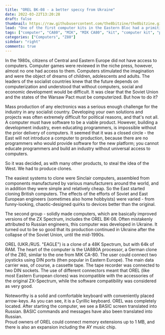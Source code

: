 ```yaml
---
title: "OREL BK-08 - a better speccy from Ukraine"
date: 2022-03-22T13:20:28
draft: false
thumbnail: https://raw.githubusercontent.com/the8bitzine/the8bitzine.github.io/media/media/2022/Orel_BK08.jpg
lead: "One of the first computer kits in the Eastern Bloc had a primitive calculator display and a minimalist keyboard that allowed hexadecimal entry."
tags: ["computer", "CA80", "MIK", "MIK CA80", "kit", "computer kit", "polish computer kit"]
categories: ["Computers", "Z80"]
sidebar: "right"
comments: true
---
```


In the 1980s, citizens of Central and Eastern Europe did not have access to computers. Computer games were reviewed in the niche press, however, almost no one had access to them. Computers stimulated the imagination and were the object of dreams of children, adolescents and adults. The leaders of the socialist countries knew that the future depends on computerization and understood that without computers, social and economic development would be difficult. It was clear that the Soviet Union and the states of the Warsaw Pact must be computerized. But how to do it?  
  
Mass production of any electronics was a serious enough challenge for the industry in any socialist country. Developing your own solutions and projects was often extremely difficult for political reasons, and that's not all. A computer must have software to be a viable product. However, building a development industry, even educating programmers, is impossible without the prior delivery of computers. It seemed that it was a closed circle - the East will not introduce a computer to production, because there are no programmers who would provide software for the new platform; you cannot educate programmers and build an industry without universal access to computers.  
  
So it was decided, as with many other products, to steal the idea of the West. We had to produce clones.   
   
The easiest systems to clone were Sinclair computers, assembled from components manufactured by various manufacturers around the world, and in addition they were simple and relatively cheap. So the East started cloning British computers. The effects of the efforts of Soviet and East European engineers (sometimes also home hobbyists) were varied - from funny-looking, chaotic-designed quirks to devices better than the original.  
  
The second group - solidly made computers, which are basically improved versions of the ZX Spectrum, includes the OREL BK-08. Often mistakenly attributed to Russian engineers, this computer was developed in Ukraine. It turned out to be so good that its production continued in Ukraine after the collapse of the Soviet Union, until the mid-1990s.  
  
OREL (UKR./RUS. "EAGLE") is a clone of a 48K Spectrum, but with 64k of RAM. The heart of the computer is the UA880A processor, a German clone of the Z80, similar to the one from MIK CA-80. The user could connect two joysticks using DIN ports (then popular in Eastern Europe). The main data carrier was, of course, a cassette tape. The tape recorder was connected to two DIN sockets. The use of different connectors meant that OREL (like most Eastern European clones) was incompatible with the accessories of the original ZX-Spectrum, while the software compatibility was considered as very good.  
  
Noteworthy is a solid and comfortable keyboard with conveniently placed arrow-keys. As you can see, it is a Cyrillic keyboard. OREL was completely located. After starting the computer, we see a BASIC screen translated into Russian. BASIC commands and messages have also been translated into Russian.  
Proud owners of OREL could connect memory extensions up to 1 MB, and there is also an expansion including the AY music chip.  